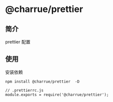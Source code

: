 # @charrue/prettier

## 简介

prettier 配置

## 使用

安装依赖

```shell
npm install @charrue/prettier  -D
```

```
// .prettierrc.js
module.exports = require('@charrue/prettier');
```
